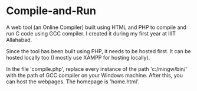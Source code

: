 # Compile-and-Run
A web tool (an Online Compiler) built using HTML and PHP to compile and run C code using GCC compiler.
I created it during my first year at IIIT Allahabad.

Since the tool has been built using PHP, it needs to be hosted first. It can be hosted locally too (I mostly use XAMPP for hosting locally).

In the file 'compile.php', replace every instance of the path 'c:/mingw/bin/' with the path of GCC compiler on your Windows machine.
After this, you can host the webpages. The homepage is 'home.html'.
